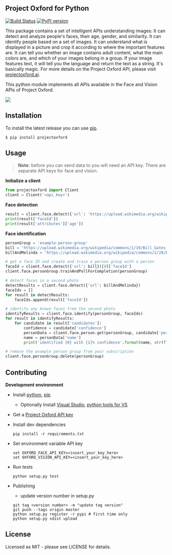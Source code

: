 ## Project Oxford for Python
[![Build Status](https://travis-ci.org/irjudson/project-oxford-python.svg?branch=master)](https://travis-ci.org/irjudson/project-oxford-python)
[![PyPI version](https://badge.fury.io/py/projectoxford.svg)](http://badge.fury.io/py/projectoxford)

This package contains a set of intelligent APIs understanding images: It can detect and analyze people's faces, their age, gender, and similarity. It can identify people based on a set of images. It can understand what is displayed in a picture and crop it according to where the important features are. It can tell you whether an image contains adult content, what the main colors are, and which of your images belong in a group. If your image features text, it will tell you the language and return the text as a string. It's basically magic. For more details on the Project Oxford API, please visit [projectoxford.ai](projectoxford.ai/demo/face#detection).

This python module implements all APIs available in the Face and Vision APIs of Project Oxford.

![](https://i.imgur.com/Zrsnhd3.jpg)

## Installation ##

To install the latest release you can use [pip](http://www.pip-installer.org/).

```
$ pip install projectoxford
```

## Usage ##

>**Note**: before you can send data to you will need an API key. There are separate API keys for face and vision.

**Initialize a client**
```python
from projectoxford import Client
client = Client('<api_key>')
```

**Face detection**
```python
result = client.face.detect({'url': 'https://upload.wikimedia.org/wikipedia/commons/1/19/Bill_Gates_June_2015.jpg'})
print(result['faceId'])
print(result['attributes']['age'])
```

**Face identification**
```python
personGroup = 'example-person-group'
bill = 'https://upload.wikimedia.org/wikipedia/commons/1/19/Bill_Gates_June_2015.jpg'
billAndMelinda = 'https://upload.wikimedia.org/wikipedia/commons/2/28/Bill_og_Melinda_Gates_2009-06-03_%28bilde_01%29.JPG'

# get a face ID and create and train a person group with a person
faceId = client.face.detect({'url': bill})[0]['faceId']
client.face.personGroup.trainAndPollForCompletion(personGroup)

# detect faces in a second photo
detectResults = client.face.detect({'url': billAndMelinda})
faceIds = []
for result in detectResults:
    faceIds.append(result['faceId'])

# identify any known faces from the second photo
identifyResults = client.face.identify(personGroup, faceIds)
for result in identifyResults:
    for candidate in result['candidates']:
        confidence = candidate['confidence']
        personData = client.face.person.get(personGroup, candidate['personId'])
        name = personData['name']
        print('identified {0} with {1}% confidence'.format(name, str(float(confidence) * 100)))

# remove the example person group from your subscription
client.face.personGroup.delete(personGroup)
```

## Contributing
**Development environment**

* Install [python](https://www.python.org/downloads/), [pip](http://pip.readthedocs.org/en/stable/installing/)
   * Optionally Install [Visual Studio](https://www.visualstudio.com/en-us/visual-studio-homepage-vs.aspx), [python tools for VS](https://www.visualstudio.com/en-us/features/python-vs.aspx)

* Get a [Project Oxford API key](https://www.projectoxford.ai/)

* Install dev dependencies
    
    ```
    pip install -r requirements.txt
    ```
* Set environment variable API key
    
    ```
    set OXFORD_FACE_API_KEY=<insert_your_key_here>
    set OXFORD_VISION_API_KEY=<insert_your_key_here>
    ```
* Run tests
    
    ```
    python setup.py test
    ```
* Publishing
	- update version number in setup.py
	```
	git tag <version number> -m "update tag version"
	git push --tags origin master
	python setup.py register -r pypi # first time only
	python setup.py sdist upload
	```

## License
Licensed as MIT - please see LICENSE for details.

